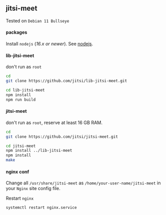 ## jitsi-meet

Tested on `Debian 11 Bullseye`

#### packages

Install `nodejs` (_16.x or newer_). See [nodejs](./nodejs.md).

#### lib-jitsi-meet

don't run as `root`

```bash
cd
git clone https://github.com/jitsi/lib-jitsi-meet.git

cd lib-jitsi-meet
npm install
npm run build
```

#### jitsi-meet

don't run as `root`, reserve at least 16 GB RAM.

```bash
cd
git clone https://github.com/jitsi/jitsi-meet.git

cd jitsi-meet
npm install ../lib-jitsi-meet
npm install
make
```

#### nginx conf

Change all `/usr/share/jitsi-meet` as `/home/your-user-name/jitsi-meet` in your
`Nginx` site config file.

Restart `nginx`

```bash
systemctl restart nginx.service
```
